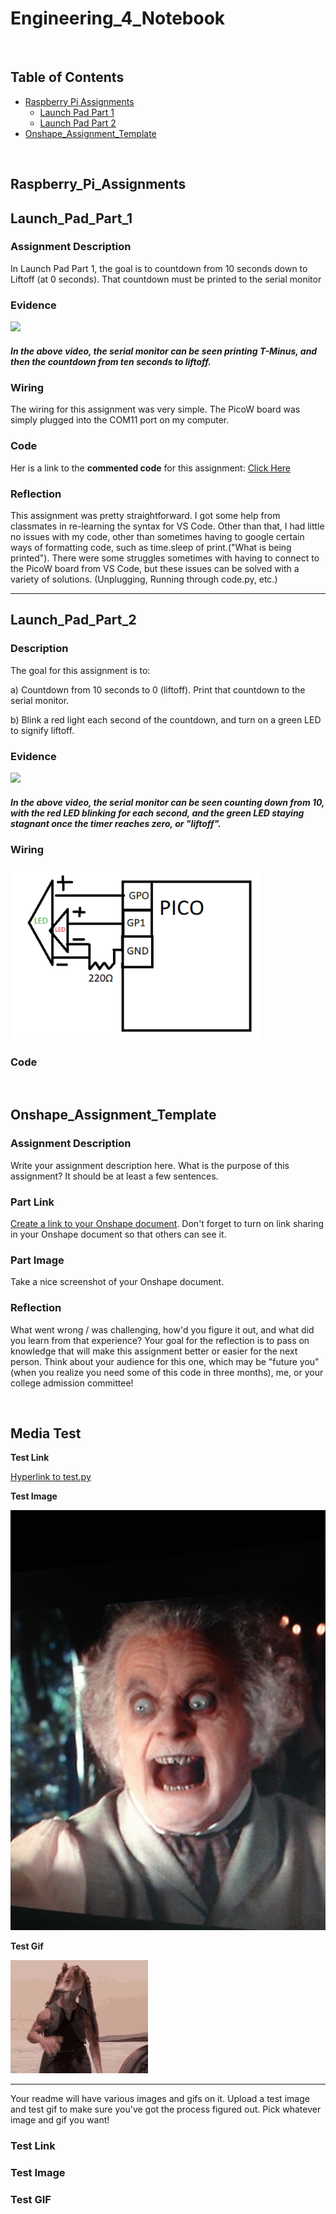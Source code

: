 # Engineering_4_Notebook

&nbsp;

## Table of Contents
* [Raspberry Pi Assignments](#raspberry_pi_assignments)
    * [Launch Pad Part 1](#launch_pad_part_1)
    * [Launch Pad Part 2](#launch_pad_part_2)
* [Onshape_Assignment_Template](#onshape_assignment_template)

&nbsp;

## **Raspberry_Pi_Assignments**

## Launch_Pad_Part_1

### Assignment Description

In Launch Pad Part 1, the goal is to countdown from 10 seconds down to Liftoff (at 0 seconds). That countdown must be printed to the serial monitor

### Evidence 

<img src="https://github.com/aweder05/Engineering_4_Notebook/blob/main/images/launchpadpart1gif.gif?raw=true" width="400">

##### In the above video, the serial monitor can be seen printing T-Minus, and then the countdown from ten seconds to liftoff. 

### Wiring

The wiring for this assignment was very simple. The PicoW board was simply plugged into the COM11 port on my computer. 

### Code

Her is a link to the **commented code** for this assignment: [Click Here](https://github.com/aweder05/Engineering_4_Notebook/blob/main/raspberry-pi/Lauch_Pad_Part_1.py)

### Reflection

This assignment was pretty straightforward. I got some help from classmates in re-learning the syntax for VS Code. Other than that, I had little no issues with my code, other than sometimes having to google certain ways of formatting code, such as time.sleep of print.("What is being printed"). There were some struggles sometimes with having to connect to the PicoW board from VS Code, but these issues can be solved with a variety of solutions. (Unplugging, Running through code.py, etc.)

----

## Launch_Pad_Part_2

### Description

The goal for this assignment is to: 

a) Countdown from 10 seconds to 0 (liftoff). Print that countdown to the serial monitor.

b) Blink a red light each second of the countdown, and turn on a green LED to signify liftoff.

### Evidence 

<img src="https://github.com/aweder05/Engineering_4_Notebook/blob/main/images/launchpadpart2gif.gif?raw=true" width="400">

##### In the above video, the serial monitor can be seen counting down from 10, with the red LED blinking for each second, and the green LED staying stagnant once the timer reaches zero, or "liftoff".

### Wiring 

<img src="https://github.com/aweder05/Engineering_4_Notebook/blob/main/images/launchpadpart2wiringdiagram.png?raw=true" width="400">

### Code 



&nbsp;

## Onshape_Assignment_Template

### Assignment Description

Write your assignment description here. What is the purpose of this assignment? It should be at least a few sentences.

### Part Link 

[Create a link to your Onshape document](https://cvilleschools.onshape.com/documents/003e413cee57f7ccccaa15c2/w/ea71050bb283bf3bf088c96c/e/c85ae532263d3b551e1795d0?renderMode=0&uiState=62d9b9d7883c4f335ec42021). Don't forget to turn on link sharing in your Onshape document so that others can see it. 

### Part Image

Take a nice screenshot of your Onshape document. 

### Reflection

What went wrong / was challenging, how'd you figure it out, and what did you learn from that experience? Your goal for the reflection is to pass on knowledge that will make this assignment better or easier for the next person. Think about your audience for this one, which may be "future you" (when you realize you need some of this code in three months), me, or your college admission committee!

&nbsp;

## Media Test

**Test Link**

[Hyperlink to test.py](https://github.com/aweder05/Engineering_4_Notebook/blob/main/raspberry-pi/test.py)

**Test Image**

![Scary Bilbo Baggins](https://github.com/aweder05/Engineering_4_Notebook/blob/main/images/scary-bilbo-baggins.jpg?raw=true)

**Test Gif**

![Jar Jar Binks](https://github.com/aweder05/Engineering_4_Notebook/blob/main/images/star-wars-jar-jar-binks.gif?raw=true)

----

Your readme will have various images and gifs on it. Upload a test image and test gif to make sure you've got the process figured out. Pick whatever image and gif you want!

### Test Link

### Test Image

### Test GIF
